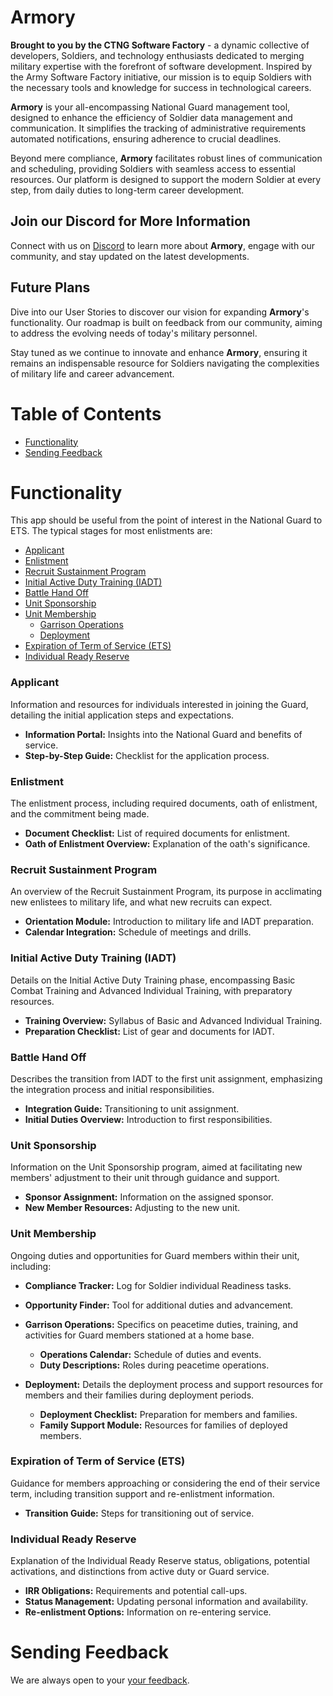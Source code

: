 
# Armory

**Brought to you by the CTNG Software Factory** - a dynamic collective of developers, Soldiers, and technology enthusiasts dedicated to merging military expertise with the forefront of software development. Inspired by the Army Software Factory initiative, our mission is to equip Soldiers with the necessary tools and knowledge for success in technological careers.

**Armory** is your all-encompassing National Guard management tool, designed to enhance the efficiency of Soldier data management and communication. It simplifies the tracking of administrative requirements automated notifications, ensuring adherence to crucial deadlines.

Beyond mere compliance, **Armory** facilitates robust lines of communication and scheduling, providing Soldiers with seamless access to essential resources. Our platform is designed to support the modern Soldier at every step, from daily duties to long-term career development.

## Join our Discord for More Information
Connect with us on [Discord](https://discord.gg/CutXG4DY) to learn more about **Armory**, engage with our community, and stay updated on the latest developments.

## Future Plans
Dive into our User Stories to discover our vision for expanding **Armory**'s functionality. Our roadmap is built on feedback from our community, aiming to address the evolving needs of today's military personnel.

Stay tuned as we continue to innovate and enhance **Armory**, ensuring it remains an indispensable resource for Soldiers navigating the complexities of military life and career advancement.






# Table of Contents

- [Functionality](#functionality)
- [Sending Feedback](#sending-feedback)

# Functionality 

 This app should be useful from the point of interest in the National Guard to ETS. The typical stages for most enlistments are:

- [Applicant](#applicant)
- [Enlistment](#enlistment)
- [Recruit Sustainment Program](#recruit-sustainment-program)
- [Initial Active Duty Training (IADT)](#initial-active-duty-training-iadt)
- [Battle Hand Off](#battle-hand-off)
- [Unit Sponsorship](#unit-sponsorship)
- [Unit Membership](#unit-membership)
    - [Garrison Operations](#garrison-operations)
    - [Deployment](#deployment)
- [Expiration of Term of Service (ETS)](#expiration-of-term-of-service)
- [Individual Ready Reserve](#individual-ready-reserve)

### Applicant
Information and resources for individuals interested in joining the Guard, detailing the initial application steps and expectations.

- **Information Portal:** Insights into the National Guard and benefits of service.
- **Step-by-Step Guide:** Checklist for the application process.

### Enlistment
The enlistment process, including required documents, oath of enlistment, and the commitment being made.

- **Document Checklist:** List of required documents for enlistment.
- **Oath of Enlistment Overview:** Explanation of the oath's significance.

### Recruit Sustainment Program
An overview of the Recruit Sustainment Program, its purpose in acclimating new enlistees to military life, and what new recruits can expect.

- **Orientation Module:** Introduction to military life and IADT preparation.
- **Calendar Integration:** Schedule of meetings and drills.

### Initial Active Duty Training (IADT)
Details on the Initial Active Duty Training phase, encompassing Basic Combat Training and Advanced Individual Training, with preparatory resources.

- **Training Overview:** Syllabus of Basic and Advanced Individual Training.
- **Preparation Checklist:** List of gear and documents for IADT.

### Battle Hand Off
Describes the transition from IADT to the first unit assignment, emphasizing the integration process and initial responsibilities.

- **Integration Guide:** Transitioning to unit assignment.
- **Initial Duties Overview:** Introduction to first responsibilities.

### Unit Sponsorship
Information on the Unit Sponsorship program, aimed at facilitating new members' adjustment to their unit through guidance and support.

- **Sponsor Assignment:** Information on the assigned sponsor.
- **New Member Resources:** Adjusting to the new unit.

### Unit Membership
Ongoing duties and opportunities for Guard members within their unit, including:

- **Compliance Tracker:** Log for Soldier individual Readiness tasks. 
- **Opportunity Finder:** Tool for additional duties and advancement.

- **Garrison Operations:** Specifics on peacetime duties, training, and activities for Guard members stationed at a home base.
    - **Operations Calendar:** Schedule of duties and events.
    - **Duty Descriptions:** Roles during peacetime operations.

- **Deployment:** Details the deployment process and support resources for members and their families during deployment periods.
    - **Deployment Checklist:** Preparation for members and families.
    - **Family Support Module:** Resources for families of deployed members.

### Expiration of Term of Service (ETS)
Guidance for members approaching or considering the end of their service term, including transition support and re-enlistment information.

- **Transition Guide:** Steps for transitioning out of service.


### Individual Ready Reserve
Explanation of the Individual Ready Reserve status, obligations, potential activations, and distinctions from active duty or Guard service.
- **IRR Obligations:** Requirements and potential call-ups.
- **Status Management:** Updating personal information and availability.
- **Re-enlistment Options:** Information on re-entering service.

# Sending Feedback

We are always open to your [your feedback](https://github.com/Christian-m-mason/Armory/issues).